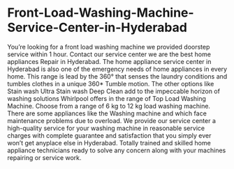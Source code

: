 # Front-Load-Washing-Machine-Service-Center-in-Hyderabad
You’re looking for a front load washing machine we provided doorstep service within 1 hour. Contact our service center we are the best home appliances Repair in Hyderabad. The home appliance service center in Hyderabad is also one of the emergency needs of home appliances in every home. This range is lead by the 360° that senses the laundry conditions and tumbles clothes in a unique 360* Tumble motion.  The other options like Stain wash Ultra Stain wash Deep Clean add to the impeccable horizon of washing solutions Whirlpool offers in the range of Top Load Washing Machine.  Choose from a range of 6 kg to 12 kg load washing machine.  There are some appliances like the Washing machine and which face maintenance problems due to overload.  We provide our service center a high-quality service for your washing machine in reasonable service charges with complete guarantee and satisfaction that you simply ever won’t get anyplace else in Hyderabad.  Totally trained and skilled home appliance technicians ready to solve any concern along with your machines repairing or service work.
